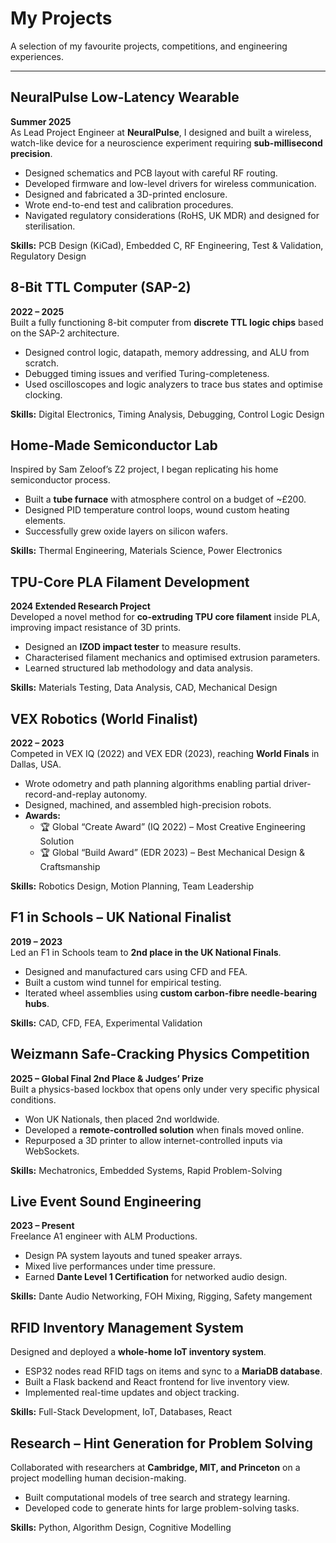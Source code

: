 # My Projects

A selection of my favourite projects, competitions, and engineering experiences.

---

## NeuralPulse Low-Latency Wearable
**Summer 2025**  
As Lead Project Engineer at **NeuralPulse**, I designed and built a wireless, watch-like device for a neuroscience experiment requiring **sub-millisecond precision**.  
- Designed schematics and PCB layout with careful RF routing.  
- Developed firmware and low-level drivers for wireless communication.  
- Designed and fabricated a 3D-printed enclosure.  
- Wrote end-to-end test and calibration procedures.  
- Navigated regulatory considerations (RoHS, UK MDR) and designed for sterilisation.

**Skills:** PCB Design (KiCad), Embedded C, RF Engineering, Test & Validation, Regulatory Design



## 8-Bit TTL Computer (SAP-2)
**2022 – 2025**  
Built a fully functioning 8-bit computer from **discrete TTL logic chips** based on the SAP-2 architecture.  
- Designed control logic, datapath, memory addressing, and ALU from scratch.  
- Debugged timing issues and verified Turing-completeness.  
- Used oscilloscopes and logic analyzers to trace bus states and optimise clocking.

**Skills:** Digital Electronics, Timing Analysis, Debugging, Control Logic Design



## Home-Made Semiconductor Lab
Inspired by Sam Zeloof’s Z2 project, I began replicating his home semiconductor process.  
- Built a **tube furnace** with atmosphere control on a budget of ~£200.  
- Designed PID temperature control loops, wound custom heating elements.  
- Successfully grew oxide layers on silicon wafers.

**Skills:** Thermal Engineering, Materials Science, Power Electronics



## TPU-Core PLA Filament Development
**2024 Extended Research Project**  
Developed a novel method for **co-extruding TPU core filament** inside PLA, improving impact resistance of 3D prints.  
- Designed an **IZOD impact tester** to measure results.  
- Characterised filament mechanics and optimised extrusion parameters.  
- Learned structured lab methodology and data analysis.

**Skills:** Materials Testing, Data Analysis, CAD, Mechanical Design

 

## VEX Robotics (World Finalist)
**2022 – 2023**  
Competed in VEX IQ (2022) and VEX EDR (2023), reaching **World Finals** in Dallas, USA.  
- Wrote odometry and path planning algorithms enabling partial driver-record-and-replay autonomy.  
- Designed, machined, and assembled high-precision robots.  
- **Awards:**  
  - 🏆 Global “Create Award” (IQ 2022) – Most Creative Engineering Solution  
  - 🏆 Global “Build Award” (EDR 2023) – Best Mechanical Design & Craftsmanship

**Skills:** Robotics Design, Motion Planning, Team Leadership


## F1 in Schools – UK National Finalist
**2019 – 2023**  
Led an F1 in Schools team to **2nd place in the UK National Finals**.  
- Designed and manufactured cars using CFD and FEA.  
- Built a custom wind tunnel for empirical testing.  
- Iterated wheel assemblies using **custom carbon-fibre needle-bearing hubs**.

**Skills:** CAD, CFD, FEA, Experimental Validation


  
## Weizmann Safe-Cracking Physics Competition
**2025 – Global Final 2nd Place & Judges’ Prize**  
Built a physics-based lockbox that opens only under very specific physical conditions.  
- Won UK Nationals, then placed 2nd worldwide.  
- Developed a **remote-controlled solution** when finals moved online.  
- Repurposed a 3D printer to allow internet-controlled inputs via WebSockets.

**Skills:** Mechatronics, Embedded Systems, Rapid Problem-Solving



## Live Event Sound Engineering
**2023 – Present**  
Freelance A1 engineer with ALM Productions.  
- Design PA system layouts and tuned speaker arrays.  
- Mixed live performances under time pressure.  
- Earned **Dante Level 1 Certification** for networked audio design.

**Skills:** Dante Audio Networking, FOH Mixing, Rigging, Safety mangement




## RFID Inventory Management System
Designed and deployed a **whole-home IoT inventory system**.  
- ESP32 nodes read RFID tags on items and sync to a **MariaDB database**.  
- Built a Flask backend and React frontend for live inventory view.  
- Implemented real-time updates and object tracking.

**Skills:** Full-Stack Development, IoT, Databases, React




## Research – Hint Generation for Problem Solving
Collaborated with researchers at **Cambridge, MIT, and Princeton** on a project modelling human decision-making.  
- Built computational models of tree search and strategy learning.  
- Developed code to generate hints for large problem-solving tasks.

**Skills:** Python, Algorithm Design, Cognitive Modelling
